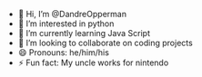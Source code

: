 - 👋 Hi, I’m @DandreOpperman
- 👀 I’m interested in python
- 🌱 I’m currently learning Java Script
- 💞️ I’m looking to collaborate on coding projects
- 😄 Pronouns: he/him/his
- ⚡ Fun fact: My uncle works for nintendo

<!---
TheStringKing/TheStringKing is a ✨ special ✨ repository because its `README.md` (this file) appears on your GitHub profile.
You can click the Preview link to take a look at your changes.
--->
